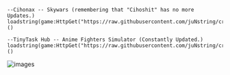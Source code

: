 ```
--Cihonax -- Skywars (remembering that "Cihoshit" has no more Updates.)
loadstring(game:HttpGet("https://raw.githubusercontent.com/juNstring/cracks/main/Cihonax/Loader.lua"))()

--TinyTask Hub -- Anime Fighters Simulator (Constantly Updated.)
loadstring(game:HttpGet("https://raw.githubusercontent.com/juNstring/cracks/main/TinyTask%20Hub/loader.lua"))()
```

![images](https://user-images.githubusercontent.com/100031567/155893843-edd3324b-a7a5-4095-9757-dadc4a8e0f06.png)
